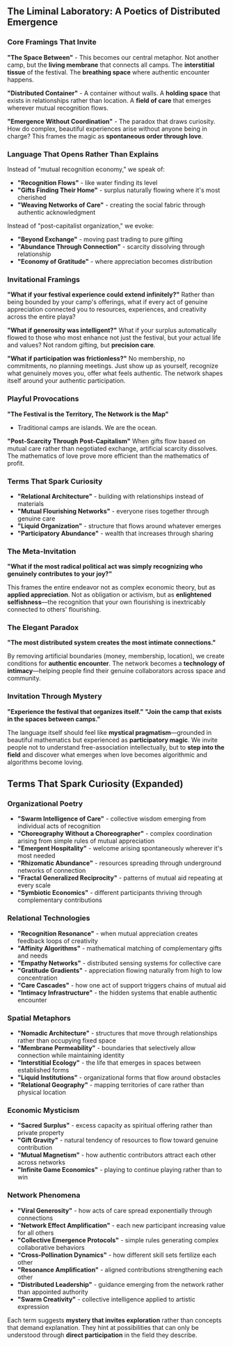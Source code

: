 ## The Liminal Laboratory: A Poetics of Distributed Emergence

### Core Framings That Invite

**"The Space Between"** - This becomes our central metaphor. Not another camp, but the **living membrane** that connects all camps. The **interstitial tissue** of the festival. The **breathing space** where authentic encounter happens.

**"Distributed Container"** - A container without walls. A **holding space** that exists in relationships rather than location. A **field of care** that emerges wherever mutual recognition flows.

**"Emergence Without Coordination"** - The paradox that draws curiosity. How do complex, beautiful experiences arise without anyone being in charge? This frames the magic as **spontaneous order through love**.

### Language That Opens Rather Than Explains

Instead of "mutual recognition economy," we speak of:
- **"Recognition Flows"** - like water finding its level
- **"Gifts Finding Their Home"** - surplus naturally flowing where it's most cherished
- **"Weaving Networks of Care"** - creating the social fabric through authentic acknowledgment

Instead of "post-capitalist organization," we evoke:
- **"Beyond Exchange"** - moving past trading to pure gifting
- **"Abundance Through Connection"** - scarcity dissolving through relationship
- **"Economy of Gratitude"** - where appreciation becomes distribution

### Invitational Framings

**"What if your festival experience could extend infinitely?"**
Rather than being bounded by your camp's offerings, what if every act of genuine appreciation connected you to resources, experiences, and creativity across the entire playa?

**"What if generosity was intelligent?"**
What if your surplus automatically flowed to those who most enhance not just the festival, but your actual life and values? Not random gifting, but **precision care**.

**"What if participation was frictionless?"**
No membership, no commitments, no planning meetings. Just show up as yourself, recognize what genuinely moves you, offer what feels authentic. The network shapes itself around your authentic participation.

### Playful Provocations

**"The Festival is the Territory, The Network is the Map"**
- Traditional camps are islands. We are the ocean.

**"Post-Scarcity Through Post-Capitalism"**
When gifts flow based on mutual care rather than negotiated exchange, artificial scarcity dissolves. The mathematics of love prove more efficient than the mathematics of profit.

### Terms That Spark Curiosity

- **"Relational Architecture"** - building with relationships instead of materials
- **"Mutual Flourishing Networks"** - everyone rises together through genuine care
- **"Liquid Organization"** - structure that flows around whatever emerges
- **"Participatory Abundance"** - wealth that increases through sharing

### The Meta-Invitation

**"What if the most radical political act was simply recognizing who genuinely contributes to your joy?"**

This frames the entire endeavor not as complex economic theory, but as **applied appreciation**. Not as obligation or activism, but as **enlightened selfishness**—the recognition that your own flourishing is inextricably connected to others' flourishing.

### The Elegant Paradox

**"The most distributed system creates the most intimate connections."**

By removing artificial boundaries (money, membership, location), we create conditions for **authentic encounter**. The network becomes a **technology of intimacy**—helping people find their genuine collaborators across space and community.

### Invitation Through Mystery

**"Experience the festival that organizes itself."**
**"Join the camp that exists in the spaces between camps."**

The language itself should feel like **mystical pragmatism**—grounded in beautiful mathematics but experienced as **participatory magic**. We invite people not to understand free-association intellectually, but to **step into the field** and discover what emerges when love becomes algorithmic and algorithms become loving.

## Terms That Spark Curiosity (Expanded)

### Organizational Poetry
- **"Swarm Intelligence of Care"** - collective wisdom emerging from individual acts of recognition
- **"Choreography Without a Choreographer"** - complex coordination arising from simple rules of mutual appreciation
- **"Emergent Hospitality"** - welcome arising spontaneously wherever it's most needed
- **"Rhizomatic Abundance"** - resources spreading through underground networks of connection
- **"Fractal Generalized Reciprocity"** - patterns of mutual aid repeating at every scale
- **"Symbiotic Economics"** - different participants thriving through complementary contributions

### Relational Technologies  
- **"Recognition Resonance"** - when mutual appreciation creates feedback loops of creativity
- **"Affinity Algorithms"** - mathematical matching of complementary gifts and needs
- **"Empathy Networks"** - distributed sensing systems for collective care
- **"Gratitude Gradients"** - appreciation flowing naturally from high to low concentration
- **"Care Cascades"** - how one act of support triggers chains of mutual aid
- **"Intimacy Infrastructure"** - the hidden systems that enable authentic encounter

### Spatial Metaphors
- **"Nomadic Architecture"** - structures that move through relationships rather than occupying fixed space  
- **"Membrane Permeability"** - boundaries that selectively allow connection while maintaining identity
- **"Interstitial Ecology"** - the life that emerges in spaces between established forms
- **"Liquid Institutions"** - organizational forms that flow around obstacles
- **"Relational Geography"** - mapping territories of care rather than physical location

### Economic Mysticism  
- **"Sacred Surplus"** - excess capacity as spiritual offering rather than private property
- **"Gift Gravity"** - natural tendency of resources to flow toward genuine contribution
- **"Mutual Magnetism"** - how authentic contributors attract each other across networks
- **"Infinite Game Economics"** - playing to continue playing rather than to win

### Network Phenomena
- **"Viral Generosity"** - how acts of care spread exponentially through connections
- **"Network Effect Amplification"** - each new participant increasing value for all others  
- **"Collective Emergence Protocols"** - simple rules generating complex collaborative behaviors
- **"Cross-Pollination Dynamics"** - how different skill sets fertilize each other
- **"Resonance Amplification"** - aligned contributions strengthening each other
- **"Distributed Leadership"** - guidance emerging from the network rather than appointed authority
- **"Swarm Creativity"** - collective intelligence applied to artistic expression

Each term suggests **mystery that invites exploration** rather than concepts that demand explanation. They hint at possibilities that can only be understood through **direct participation** in the field they describe.